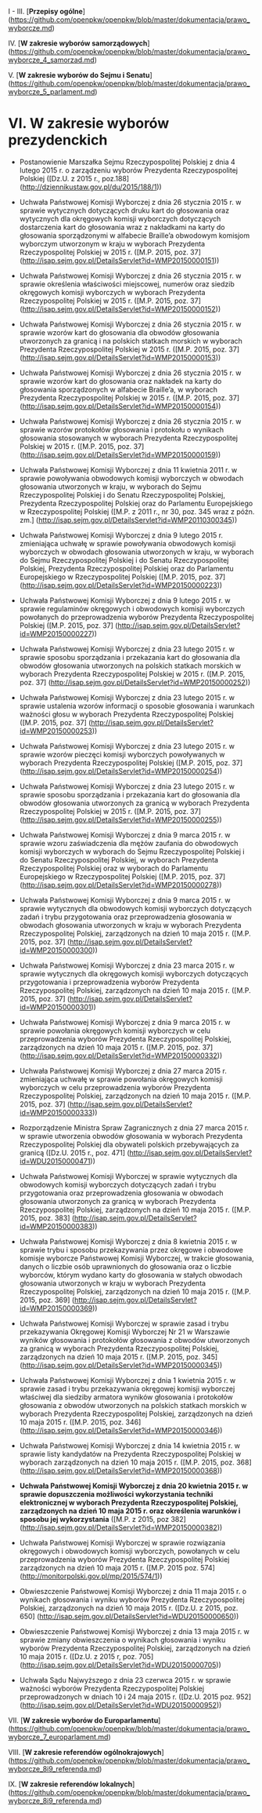 I - III. [**Przepisy ogólne**] (https://github.com/openpkw/openpkw/blob/master/dokumentacja/prawo_wyborcze.md)
 
 IV. [**W zakresie wyborów samorządowych**] (https://github.com/openpkw/openpkw/blob/master/dokumentacja/prawo_wyborcze_4_samorzad.md) 

 V. [**W zakresie wyborów do Sejmu i Senatu**] (https://github.com/openpkw/openpkw/blob/master/dokumentacja/prawo_wyborcze_5_parlament.md) 

# VI. W zakresie wyborów prezydenckich

* Postanowienie Marszałka Sejmu Rzeczypospolitej Polskiej z dnia 4 lutego 2015 r. o zarządzeniu wyborów Prezydenta Rzeczypospolitej Polskiej ([Dz.U. z 2015 r., poz.188] (http://dziennikustaw.gov.pl/du/2015/188/1))

* Uchwała Państwowej Komisji Wyborczej z dnia 26 stycznia 2015 r. w sprawie wytycznych dotyczących druku kart do głosowania oraz wytycznych dla okręgowych komisji wyborczych dotyczących dostarczenia kart do głosowania wraz z nakładkami na karty do głosowania sporządzonymi w alfabecie Braille’a obwodowym komisjom wyborczym utworzonym w kraju w wyborach Prezydenta Rzeczypospolitej Polskiej w 2015 r. ([M.P. 2015, poz. 37] (http://isap.sejm.gov.pl/DetailsServlet?id=WMP20150000151))

* Uchwała Państwowej Komisji Wyborczej z dnia 26 stycznia 2015 r. w sprawie określenia właściwości miejscowej, numerów oraz siedzib okręgowych komisji wyborczych w wyborach Prezydenta Rzeczypospolitej Polskiej w 2015 r. ([M.P. 2015, poz. 37] (http://isap.sejm.gov.pl/DetailsServlet?id=WMP20150000152))

* Uchwała Państwowej Komisji Wyborczej z dnia 26 stycznia 2015 r. w sprawie wzorów kart do głosowania dla obwodów głosowania utworzonych za granicą i na polskich statkach morskich w wyborach Prezydenta Rzeczypospolitej Polskiej w 2015 r. ([M.P. 2015, poz. 37] (http://isap.sejm.gov.pl/DetailsServlet?id=WMP20150000153))

* Uchwała Państwowej Komisji Wyborczej z dnia 26 stycznia 2015 r. w sprawie wzorów kart do głosowania oraz nakładek na karty do głosowania sporządzonych w alfabecie Braille’a, w wyborach Prezydenta Rzeczypospolitej Polskiej w 2015 r. ([M.P. 2015, poz. 37] (http://isap.sejm.gov.pl/DetailsServlet?id=WMP20150000154))

* Uchwała Państwowej Komisji Wyborczej z dnia 26 stycznia 2015 r. w sprawie wzorów protokołów głosowania i protokołu o wynikach głosowania stosowanych w wyborach Prezydenta Rzeczypospolitej Polskiej w 2015 r. ([M.P. 2015, poz. 37] (http://isap.sejm.gov.pl/DetailsServlet?id=WMP20150000159))

* Uchwała Państwowej Komisji Wyborczej z dnia 11 kwietnia 2011 r. w sprawie powoływania obwodowych komisji wyborczych w obwodach głosowania utworzonych w kraju, w wyborach do Sejmu Rzeczypospolitej Polskiej i do Senatu Rzeczypospolitej Polskiej, Prezydenta Rzeczypospolitej Polskiej oraz do Parlamentu Europejskiego w Rzeczypospolitej Polskiej ([M.P. z 2011 r., nr 30, poz. 345 wraz z późn. zm.] (http://isap.sejm.gov.pl/DetailsServlet?id=WMP20110300345)) 

* Uchwała Państwowej Komisji Wyborczej z dnia 9 lutego 2015 r. zmieniająca uchwałę w sprawie powoływania obwodowych komisji wyborczych w obwodach głosowania utworzonych w kraju, w wyborach do Sejmu Rzeczypospolitej Polskiej i do Senatu Rzeczypospolitej Polskiej, Prezydenta Rzeczypospolitej Polskiej oraz do Parlamentu Europejskiego w Rzeczypospolitej Polskiej ([M.P. 2015, poz. 37] (http://isap.sejm.gov.pl/DetailsServlet?id=WMP20150000223))

* Uchwała Państwowej Komisji Wyborczej z dnia 9 lutego 2015 r. w sprawie regulaminów okręgowych i obwodowych komisji wyborczych powołanych do przeprowadzenia wyborów Prezydenta Rzeczypospolitej Polskiej ([M.P. 2015, poz. 37] (http://isap.sejm.gov.pl/DetailsServlet?id=WMP20150000227))

* Uchwała Państwowej Komisji Wyborczej z dnia 23 lutego 2015 r. w sprawie sposobu sporządzania i przekazania kart do głosowania dla obwodów głosowania utworzonych na polskich statkach morskich w wyborach Prezydenta Rzeczypospolitej Polskiej w 2015 r. ([M.P. 2015, poz. 37] (http://isap.sejm.gov.pl/DetailsServlet?id=WMP20150000252))

* Uchwała Państwowej Komisji Wyborczej z dnia 23 lutego 2015 r. w sprawie ustalenia wzorów informacji o sposobie głosowania i warunkach ważności głosu w wyborach Prezydenta Rzeczypospolitej Polskiej ([M.P. 2015, poz. 37] (http://isap.sejm.gov.pl/DetailsServlet?id=WMP20150000253))

* Uchwała Państwowej Komisji Wyborczej z dnia 23 lutego 2015 r. w sprawie wzorów pieczęci komisji wyborczych powoływanych w wyborach Prezydenta Rzeczypospolitej Polskiej ([M.P. 2015, poz. 37] (http://isap.sejm.gov.pl/DetailsServlet?id=WMP20150000254))

* Uchwała Państwowej Komisji Wyborczej z dnia 23 lutego 2015 r. w sprawie sposobu sporządzania i przekazania kart do głosowania dla obwodów głosowania utworzonych za granicą w wyborach Prezydenta Rzeczypospolitej Polskiej w 2015 r. ([M.P. 2015, poz. 37] (http://isap.sejm.gov.pl/DetailsServlet?id=WMP20150000255))

* Uchwała Państwowej Komisji Wyborczej z dnia 9 marca 2015 r. w sprawie wzoru zaświadczenia dla mężów zaufania do obwodowych komisji wyborczych w wyborach do Sejmu Rzeczypospolitej Polskiej i do Senatu Rzeczypospolitej Polskiej, w wyborach Prezydenta Rzeczypospolitej Polskiej oraz w wyborach do Parlamentu Europejskiego w Rzeczypospolitej Polskiej ([M.P. 2015, poz. 37] (http://isap.sejm.gov.pl/DetailsServlet?id=WMP20150000278))

* Uchwała Państwowej Komisji Wyborczej z dnia 9 marca 2015 r. w sprawie wytycznych dla obwodowych komisji wyborczych dotyczących zadań i trybu przygotowania oraz przeprowadzenia głosowania w obwodach głosowania utworzonych w kraju w wyborach Prezydenta Rzeczypospolitej Polskiej, zarządzonych na dzień 10 maja 2015 r. ([M.P. 2015, poz. 37] (http://isap.sejm.gov.pl/DetailsServlet?id=WMP20150000300))

* Uchwała Państwowej Komisji Wyborczej z dnia 23 marca 2015 r. w sprawie wytycznych dla okręgowych komisji wyborczych dotyczących przygotowania i przeprowadzenia wyborów Prezydenta Rzeczypospolitej Polskiej, zarządzonych na dzień 10 maja 2015 r. ([M.P. 2015, poz. 37] (http://isap.sejm.gov.pl/DetailsServlet?id=WMP20150000301))

* Uchwała Państwowej Komisji Wyborczej z dnia 9 marca 2015 r. w sprawie powołania okręgowych komisji wyborczych w celu przeprowadzenia wyborów Prezydenta Rzeczypospolitej Polskiej, zarządzonych na dzień 10 maja 2015 r. ([M.P. 2015, poz. 37] (http://isap.sejm.gov.pl/DetailsServlet?id=WMP20150000332))

* Uchwała Państwowej Komisji Wyborczej z dnia 27 marca 2015 r. zmieniająca uchwałę w sprawie powołania okręgowych komisji wyborczych w celu przeprowadzenia wyborów Prezydenta Rzeczypospolitej Polskiej, zarządzonych na dzień 10 maja 2015 r. ([M.P. 2015, poz. 37] (http://isap.sejm.gov.pl/DetailsServlet?id=WMP20150000333))

* Rozporządzenie Ministra Spraw Zagranicznych z dnia 27 marca 2015 r. w sprawie utworzenia obwodów głosowania w wyborach Prezydenta Rzeczypospolitej Polskiej dla obywateli polskich przebywających za granicą ([Dz.U. 2015 r., poz. 471] (http://isap.sejm.gov.pl/DetailsServlet?id=WDU20150000471))

* Uchwała Państwowej Komisji Wyborczej w sprawie wytycznych dla obwodowych komisji wyborczych dotyczących zadań i trybu przygotowania oraz przeprowadzenia głosowania w obwodach głosowania utworzonych za granicą w wyborach Prezydenta Rzeczypospolitej Polskiej, zarządzonych na dzień 10 maja 2015 r. ([M.P. 2015, poz. 383] (http://isap.sejm.gov.pl/DetailsServlet?id=WMP20150000383))

* Uchwała Państwowej Komisji Wyborczej z dnia 8 kwietnia 2015 r. w sprawie trybu i sposobu przekazywania przez okręgowe i obwodowe komisje wyborcze Państwowej Komisji Wyborczej, w trakcie głosowania, danych o liczbie osób uprawnionych do głosowania oraz o liczbie wyborców, którym wydano karty do głosowania w stałych obwodach głosowania utworzonych w kraju w wyborach Prezydenta Rzeczypospolitej Polskiej, zarządzonych na dzień 10 maja 2015 r. ([M.P. 2015, poz. 369] (http://isap.sejm.gov.pl/DetailsServlet?id=WMP20150000369))

* Uchwała Państwowej Komisji Wyborczej w sprawie zasad i trybu przekazywania Okręgowej Komisji Wyborczej Nr 21 w Warszawie wyników głosowania i protokołów głosowania z obwodów utworzonych za granicą w wyborach Prezydenta Rzeczypospolitej Polskiej, zarządzonych na dzień 10 maja 2015 r. ([M.P. 2015, poz. 345] (http://isap.sejm.gov.pl/DetailsServlet?id=WMP20150000345))

* Uchwała Państwowej Komisji Wyborczej z dnia 1 kwietnia 2015 r. w sprawie zasad i trybu przekazywania okręgowej komisji wyborczej właściwej dla siedziby armatora wyników głosowania i protokołów głosowania z obwodów utworzonych na polskich statkach morskich w wyborach Prezydenta Rzeczypospolitej Polskiej, zarządzonych na dzień 10 maja 2015 r. ([M.P. 2015, poz. 346] (http://isap.sejm.gov.pl/DetailsServlet?id=WMP20150000346))  

* Uchwała Państwowej Komisji Wyborczej z dnia 14 kwietnia 2015 r. w sprawie listy kandydatów na Prezydenta Rzeczypospolitej Polskiej w wyborach zarządzonych na dzień 10 maja 2015 r. ([M.P. 2015, poz. 368]  (http://isap.sejm.gov.pl/DetailsServlet?id=WMP20150000368))  

* **Uchwała Państwowej Komisji Wyborczej z dnia 20 kwietnia 2015 r. w sprawie dopuszczenia możliwości wykorzystania techniki elektronicznej w wyborach Prezydenta Rzeczypospolitej Polskiej, zarządzonych na dzień 10 maja 2015 r. oraz określenia warunków i sposobu jej wykorzystania** ([M.P. z 2015, poz 382] (http://isap.sejm.gov.pl/DetailsServlet?id=WMP20150000382))  

* Uchwała Państwowej Komisji Wyborczej w sprawie rozwiązania okręgowych i obwodowych komisji wyborczych, powołanych w celu przeprowadzenia wyborów Prezydenta Rzeczypospolitej Polskiej zarządzonych na dzień 10 maja 2015 r. ([M.P. 2015 poz. 574] (http://monitorpolski.gov.pl/mp/2015/574/1))  

* Obwieszczenie Państwowej Komisji Wyborczej z dnia 11 maja 2015 r. o wynikach głosowania i wyniku wyborów Prezydenta Rzeczypospolitej Polskiej, zarządzonych na dzień 10 maja 2015 r. ([Dz.U. z 2015, poz. 650]  (http://isap.sejm.gov.pl/DetailsServlet?id=WDU20150000650))
*  Obwieszczenie Państwowej Komisji Wyborczej z dnia 13 maja 2015 r. w sprawie zmiany obwieszczenia o wynikach głosowania i wyniku wyborów Prezydenta Rzeczypospolitej Polskiej, zarządzonych na dzień 10 maja 2015 r. ([Dz.U. z 2015 r, poz. 705]  (http://isap.sejm.gov.pl/DetailsServlet?id=WDU20150000705))  

* Uchwała Sądu Najwyższego z dnia 23 czerwca 2015 r. w sprawie ważności wyborów Prezydenta Rzeczypospolitej Polskiej przeprowadzonych w dniach 10 i 24 maja 2015 r. ([Dz.U. 2015 poz. 952] (http://isap.sejm.gov.pl/DetailsServlet?id=WDU20150000952)) 


 VII. [**W zakresie wyborów do Europarlamentu**] (https://github.com/openpkw/openpkw/blob/master/dokumentacja/prawo_wyborcze_7_europarlament.md) 

 VIII. [**W zakresie referendów ogólnokrajowych**] (https://github.com/openpkw/openpkw/blob/master/dokumentacja/prawo_wyborcze_8i9_referenda.md) 

 IX. [**W zakresie referendów lokalnych**] (https://github.com/openpkw/openpkw/blob/master/dokumentacja/prawo_wyborcze_8i9_referenda.md) 
